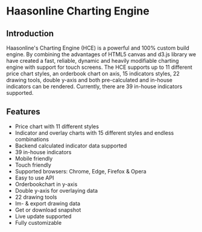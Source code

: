 # Haasonline Charting Engine

## Introduction
Haasonline's Charting Engine (HCE) is a powerful and 100% custom build engine. By combining the advantages of HTML5 canvas and d3.js library we have created a fast, reliable, dynamic and heavily modifiable charting engine with support for touch screens. The HCE supports up to 11 different price chart styles, an orderbook chart on axis, 15 indicators styles, 22 drawing tools, double y-axis and both pre-calculated and in-house indicators can be rendered. Currently, there are 39 in-house indicators supported.

## Features
 - Price chart with 11 different styles
 - Indicator and overlay charts with 15 different styles and endless combinations
 - Backend calculated indicator data supported
 - 39 in-house indicators
 - Mobile friendly
 - Touch friendly
 - Supported browsers: Chrome, Edge, Firefox & Opera
 - Easy to use API
 - Orderbookchart in y-axis
 - Double y-axis for overlaying data
 - 22 drawing tools
 - Im- & export drawing data
 - Get or download snapshot
 - Live update supported
 - Fully customizable 
